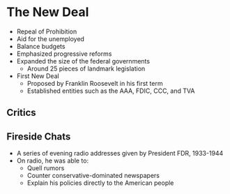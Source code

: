 # The New Deal

- Repeal of Prohibition
- Aid for the unemployed
- Balance budgets
- Emphasized progressive reforms
- Expanded the size of the federal governments
    - Around 25 pieces of landmark legislation
- First New Deal
    - Proposed by Franklin Roosevelt in his first term
    - Established entities such as the AAA, FDIC, CCC, and TVA

## Critics


## Fireside Chats
- A series of evening radio addresses given by President FDR, 1933-1944
- On radio, he was able to:
    - Quell rumors
    - Counter conservative-dominated newspapers
    - Explain his policies directly to the American people
